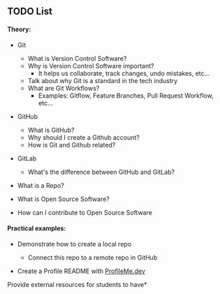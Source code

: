 <h2>TODO List</h2>

<h4>Theory:</h4>

- Git
  - What is Version Control Software?
  - Why is Version Control Software important?
    - It helps us collaborate, track changes, undo mistakes, etc...
  - Talk about why Git is a standard in the tech industry
  - What are Git Workflows?
    - Examples: Gitflow, Feature Branches, Pull Request Workflow, etc...
      
- GitHub
  - What is GitHub?
  - Why should I create a Github account?
  - How is Git and Github related?

- GitLab
  - What's the difference between GitHub and GitLab?
- What is a Repo?
- What is Open Source Software?
- How can I contribute to Open Source Software

<h4>Practical examples:</h4>

- Demonstrate how to create a local repo
  - Connect this repo to a remote repo in GitHub
    
- Create a Profile README with [ProfileMe.dev](https://www.profileme.dev/)

Provide external resources for students to have*
